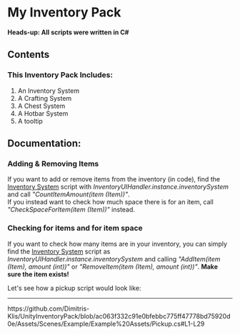 <h1>My Inventory Pack</h1>
<b>Heads-up: All scripts were written in C#</b>
<h2>Contents</h2>
<h3>This Inventory Pack Includes:</h3>
<ol>
  <li>An Inventory System</li>
  <li>A Crafting System</li>
  <li>A Chest System</li>
  <li>A Hotbar System</li>
  <li>A tooltip</li>
</ol>
<h2>Documentation:</h2>
<h3>Adding & Removing Items</h3>
<p>
  If you want to add or remove items from the inventory (in code), find the <u>Inventory System</u>
  script with <em>InventoryUIHandler.instance.inventorySystem</em> and call <em>"CountItemAmount(item (Item))"</em>.<br>
  If you instead want to check how much space there is for an item, call <em>"CheckSpaceForItem(item (Item))"</em> instead.
</p>
<h3>Checking for items and for item space</h3>
<p>
  If you want to check how many items are in your inventory, you can simply find the <u>Inventory System</u>
  script as <em>InventoryUIHandler.instance.inventorySystem</em> and calling <em>"AddItem(item (Item), amount (int))"</em>
  or <em>"RemoveItem(item (Item), amount (int))"</em>. <b>Make sure the item exists!</b>
</p>
Let's see how a pickup script would look like:
<hr>
https://github.com/Dimitris-Klis/UnityInventoryPack/blob/ac063f332c91e0bfebbc775ff47778bd75920d0e/Assets/Scenes/Example/Example%20Assets/Pickup.cs#L1-L29
